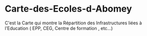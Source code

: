 # Carte-des-Ecoles-d-Abomey
C'est la Carte qui montre la Répartition des Infrastructures liées à l'Education (  EPP, CEG, Centre de formation , etc...)

